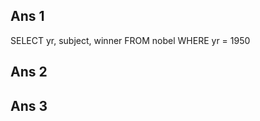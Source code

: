 <!-- https://sqlzoo.net/wiki/SELECT_from_Nobel_Tutorial -->

## Ans 1

SELECT yr, subject, winner
FROM nobel
WHERE yr = 1950

## Ans 2


## Ans 3
